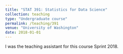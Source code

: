 ```yaml
---
title: "STAT 391: Statistics for Data Science"
collection: teaching
type: "Undergraduate course"
permalink: /teaching/391
venue: "University of Washington"
date: 2018-01-01
---
```


I was the teaching assistant for this course Sprint 2018.